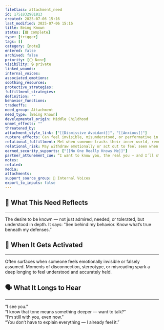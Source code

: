 ```yaml
---
fileClass: attachment_need
id: 1751832981813
created: 2025-07-06 15:16
last_modified: 2025-07-06 15:16
title: Being Known
status: [🟩 complete]
type: [trigger]
tags: []
category: [note]
entered: false
archived: false
priority: [⚪ None]
visibility: 🔒 private
linked_wounds: 
internal_voices: 
associated_emotions: 
soothing_resources: 
protective_strategies: 
fulfillment_strategies: 
definition: ""
behavior_functions: 
tradeoffs: 
need_group: Attachment
need_type: [Being Known]
developmental_origin: Middle Childhood
unmet_effects: ""
threatened_by: 
attachment_style_link: ["[[Dismissive Avoidant]]", "[[Anxious]]"]
rupture_effects: Can feel invisible, misunderstood, or performative in relationships — like no one sees behind the mask.
relational_fulfillment: Met when someone tracks their inner world, remembers details, and reflects back emotional truth without distortion.
relational_risk: May withdraw emotionally or act out to feel seen when ignored or stereotyped.
earned_security_supports: ["[[No One Really Knows Me]]"]
partner_attunement_cue: “I want to know you, the real you — and I’ll stay even when it’s messy.”
notes: 
related: 
media: 
attachments: 
support_source_group: 📢 Internal Voices
export_to_inputs: false
---
```


## 🤝 What This Need Reflects
---
The desire to be known — not just admired, needed, or tolerated, but understood in depth. It says: “See behind my behavior. Know what’s true beneath my defenses.”

## 🧲 When It Gets Activated
---
Often surfaces when someone feels emotionally invisible or falsely assumed. Moments of disconnection, stereotype, or misreading spark a deep longing to feel understood and accurately held.

## 🗣️ What It Longs to Hear
---
“I see you.”  
“I know that tone means something deeper — want to talk?”  
“I’m still with you, even now.”  
“You don’t have to explain everything — I already feel it.”
